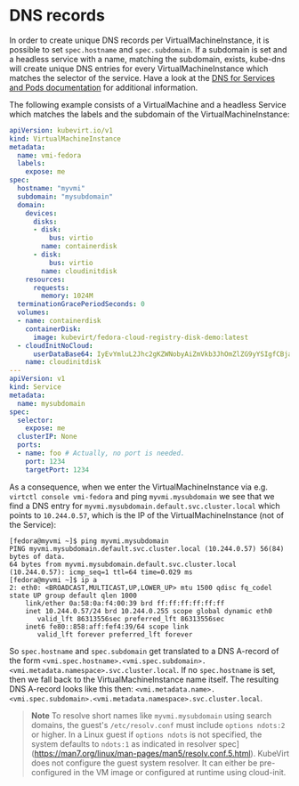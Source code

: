 # DNS records

In order to create unique DNS records per VirtualMachineInstance, it is
possible to set `spec.hostname` and `spec.subdomain`. If a subdomain is
set and a headless service with a name, matching the subdomain, exists,
kube-dns will create unique DNS entries for every VirtualMachineInstance
which matches the selector of the service. Have a look at the [DNS for
Services and Pods
documentation](https://kubernetes.io/docs/concepts/services-networking/dns-pod-service/#pods-hostname-and-subdomain-fields)
for additional information.

The following example consists of a VirtualMachine and a headless
Service which matches the labels and the subdomain of the
VirtualMachineInstance:

```yaml
apiVersion: kubevirt.io/v1
kind: VirtualMachineInstance
metadata:
  name: vmi-fedora
  labels:
    expose: me
spec:
  hostname: "myvmi"
  subdomain: "mysubdomain"
  domain:
    devices:
      disks:
      - disk:
          bus: virtio
        name: containerdisk
      - disk:
          bus: virtio
        name: cloudinitdisk
    resources:
      requests:
        memory: 1024M
  terminationGracePeriodSeconds: 0
  volumes:
  - name: containerdisk
    containerDisk:
      image: kubevirt/fedora-cloud-registry-disk-demo:latest
  - cloudInitNoCloud:
      userDataBase64: IyEvYmluL2Jhc2gKZWNobyAiZmVkb3JhOmZlZG9yYSIgfCBjaHBhc3N3ZAo=
    name: cloudinitdisk
---
apiVersion: v1
kind: Service
metadata:
  name: mysubdomain
spec:
  selector:
    expose: me
  clusterIP: None
  ports:
  - name: foo # Actually, no port is needed.
    port: 1234
    targetPort: 1234
```

As a consequence, when we enter the VirtualMachineInstance via e.g.
`virtctl console vmi-fedora` and ping `myvmi.mysubdomain` we see that we
find a DNS entry for `myvmi.mysubdomain.default.svc.cluster.local` which
points to `10.244.0.57`, which is the IP of the VirtualMachineInstance
(not of the Service):

    [fedora@myvmi ~]$ ping myvmi.mysubdomain
    PING myvmi.mysubdomain.default.svc.cluster.local (10.244.0.57) 56(84) bytes of data.
    64 bytes from myvmi.mysubdomain.default.svc.cluster.local (10.244.0.57): icmp_seq=1 ttl=64 time=0.029 ms
    [fedora@myvmi ~]$ ip a
    2: eth0: <BROADCAST,MULTICAST,UP,LOWER_UP> mtu 1500 qdisc fq_codel state UP group default qlen 1000
        link/ether 0a:58:0a:f4:00:39 brd ff:ff:ff:ff:ff:ff
        inet 10.244.0.57/24 brd 10.244.0.255 scope global dynamic eth0
           valid_lft 86313556sec preferred_lft 86313556sec
        inet6 fe80::858:aff:fef4:39/64 scope link
           valid_lft forever preferred_lft forever

So `spec.hostname` and `spec.subdomain` get translated to a DNS A-record
of the form
`<vmi.spec.hostname>.<vmi.spec.subdomain>.<vmi.metadata.namespace>.svc.cluster.local`.
If no `spec.hostname` is set, then we fall back to the
VirtualMachineInstance name itself. The resulting DNS A-record looks
like this then:
`<vmi.metadata.name>.<vmi.spec.subdomain>.<vmi.metadata.namespace>.svc.cluster.local`.

> **Note** To resolve short names like `myvmi.mysubdomain` using search domains, the guest's `/etc/resolv.conf` must include `options ndots:2` or higher.
> In a Linux guest if `options ndots` is not specified, the system defaults to `ndots:1` as indicated in  resolver spec](https://man7.org/linux/man-pages/man5/resolv.conf.5.html).
> KubeVirt does not configure the guest system resolver. It can either be pre-configured in the VM image or configured at runtime using cloud-init.
